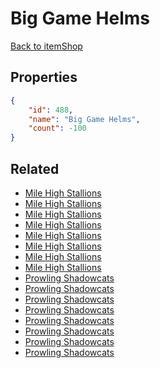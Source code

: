 # Big Game Helms

<no description available>

[Back to itemShop](../item-shops.md)

## Properties

```json
{
    "id": 488,
    "name": "Big Game Helms",
    "count": -100
}
```

## Related

- [Mile High Stallions](../items/15425-mile-high-stallions.md)
- [Mile High Stallions](../items/15426-mile-high-stallions.md)
- [Mile High Stallions](../items/15427-mile-high-stallions.md)
- [Mile High Stallions](../items/15428-mile-high-stallions.md)
- [Mile High Stallions](../items/15429-mile-high-stallions.md)
- [Mile High Stallions](../items/15430-mile-high-stallions.md)
- [Mile High Stallions](../items/15431-mile-high-stallions.md)
- [Mile High Stallions](../items/15432-mile-high-stallions.md)
- [Prowling Shadowcats](../items/15433-prowling-shadowcats.md)
- [Prowling Shadowcats](../items/15434-prowling-shadowcats.md)
- [Prowling Shadowcats](../items/15435-prowling-shadowcats.md)
- [Prowling Shadowcats](../items/15436-prowling-shadowcats.md)
- [Prowling Shadowcats](../items/15437-prowling-shadowcats.md)
- [Prowling Shadowcats](../items/15438-prowling-shadowcats.md)
- [Prowling Shadowcats](../items/15439-prowling-shadowcats.md)
- [Prowling Shadowcats](../items/15440-prowling-shadowcats.md)

